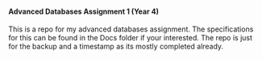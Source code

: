 #### Advanced Databases Assignment 1 (Year 4)

This is a repo for my advanced databases assignment. The specifications for this can be found in the Docs folder if your interested. The repo is just for the backup and a timestamp as its mostly completed already.
